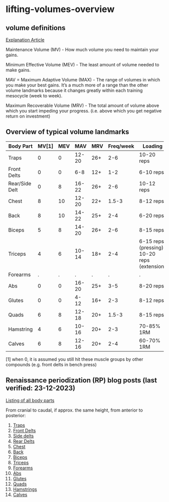 # lifting-volumes-overview





## volume definitions
[Explanation Article](https://rpstrength.com/blogs/articles/training-volume-landmarks-muscle-growth)


Maintenance Volume (MV) - How much volume you need to maintain your gains.

Minimum Effective Volume (MEV) - The least amount of volume needed to make gains.

MAV = Maximum Adaptive Volume (MAX) - The range of volumes in which you make your best gains. It’s a much more of a range than the other volume landmarks because it changes greatly within each training mesocycle (week to week).

Maximum Recoverable Volume (MRV) - The total amount of volume above which you start impeding your progress. (i.e. above which you get negative return on investment)


## Overview of typical volume landmarks


Body Part      | MV[1] | MEV  | MAV   | MRV  | Freq/week | Loading
 ----          | ----  | ---- | ----  | ---- | ----      | ----
Traps          | 0     | 0    | 12-20 | 26+  | 2-6       | 10-20 reps
Front Delts    | 0     | 0    | 6-8   | 12+  | 1-2       | 6-10 reps
Rear/Side Delt | 0     | 8    | 16-22 | 26+  | 2-6       | 10-12 reps
Chest          | 8     | 10   | 12-20 | 22+  | 1.5-3     | 8-12 reps
Back           | 8     | 10   | 14-22 | 25+  | 2-4       | 6-20 reps
Biceps         | 5     | 8    | 14-20 | 26+  | 2-6       | 8-15 reps
Triceps        | 4     | 6    | 10-14 | 18+  | 2-4       | 6-15 reps (pressing) 10-20 reps (extension)
Forearms       | .     | .    | .     | .    | .         | .
Abs            | 0     | 0    | 16-20 | 25+  | 3-5       | 8-20 reps
Glutes         | 0     | 0    | 4-12  | 16+  | 2-3       | 8-12 reps
Quads          | 6     | 8    | 12-18 | 20+  | 1.5-3     | 8-15 reps
Hamstring      | 4     | 6    | 10-16 | 20+  | 2-3       | 70-85% 1RM
Calves         | 6     | 8    | 12-16 | 20+  | 2-4       | 60-70% 1RM


[1] when 0, it is assumed you still hit these muscle groups by other compounds (e.g. front delts in bench press)




## Renaissance periodization (RP) blog posts (last verified: 23-12-2023)
[Listing of all body parts](https://rpstrength.com/blogs/articles/hypertrophy-training-guide-central-hub)


From cranial to caudal, if approx. the same height, from anterior to posterior:
1. [Traps](https://renaissanceperiodization.com/trap-training-tips-hypertrophy/)
1. [Front Delts](https://renaissanceperiodization.com/front-delt-training-tips-hypertrophy/)
1. [Side delts](https://rpstrength.com/blogs/articles/side-delt-size-training-tips)
1. [Rear Delts](https://rpstrength.com/blogs/articles/rear-delt-size-training-tips)
1. [Chest](https://renaissanceperiodization.com/chest-training-tips-hypertrophy/)
1. [Back](https://renaissanceperiodization.com/back-training-tips-hypertrophy/)
1. [Biceps](https://rpstrength.com/blogs/articles/bicep-training-tips-hypertrophy)
1. [Triceps](https://rpstrength.com/blogs/articles/triceps-hypertrophy-training-tips/)
1. [Forearms](https://rpstrength.com/blogs/articles/forearm-growth-training-tips)  
1. [Abs](https://renaissanceperiodization.com/ab-training/)
1. [Glutes](https://renaissanceperiodization.com/glute-training-tips-hypertrophy/)
1. [Quads](https://rpstrength.com/blogs/articles/quad-size-training-tips)
1. [Hamstrings](https://rpstrength.com/blogs/articles/hamstring-size-training-tips)
1. [Calves](https://renaissanceperiodization.com/calves-training-tips-hypertrophy/)
